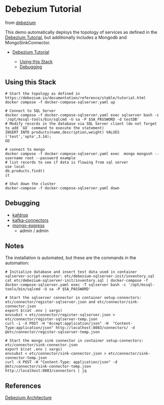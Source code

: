 # Debezium Tutorial
from [debezium](https://github.com/debezium/debezium-examples/blob/main/tutorial/README.md)

This demo automatically deploys the topology of services as defined in the [Debezium Tutorial](https://debezium.io/documentation/reference/stable/tutorial.html), but additionally includes a Mongodb and MongoSinkConnector.

- [Debezium Tutorial](#debezium-tutorial)
    
    * [Using this Stack](#using-this-stack)
    * [Debugging](#debugging)


## Using this Stack

```shell
# Start the topology as defined in https://debezium.io/documentation/reference/stable/tutorial.html
docker compose -f docker-compose-sqlserver.yaml up

# Connect to SQL Server
docker compose -f docker-compose-sqlserver.yaml exec sqlserver bash -c '/opt/mssql-tools/bin/sqlcmd -U sa -P $SA_PASSWORD -d testDB'
# Modify records in the database via SQL Server client (do not forget to add `GO` command to execute the statement)
INSERT INTO products(name,description,weight) VALUES ('test','xpto',3.14);
GO

# connect to mongo
docker compose -f docker-compose-sqlserver.yaml exec  mongo mongosh --username root --password example
# list records to see if data is flowing from sql server
use local
db.products.find()
it

# Shut down the cluster
docker-compose -f docker-compose-sqlserver.yaml down
```



## Debugging

- [kafdrop](http://localhost:19000/)
- [kafka-connectors](http://localhost:8083/connectors)
- [mongo-express](http://localhost:18081/)
  - admin / admin


## Notes
The installation is automated, but these are the commands in the automation:

```shell
# Initialize database and insert test data used in container sqlserver-script-executor: etc/debezium-sqlserver-init/inventory.sql
cat etc/debezium-sqlserver-init/inventory.sql | docker-compose -f docker-compose-sqlserver.yaml exec -T sqlserver bash -c '/opt/mssql-tools/bin/sqlcmd -U sa -P $SA_PASSWORD'

# Start the sqlserver connector in container setup-connectors: etc/connector/register-sqlserver.json and etc/connector/sink-connector.json
export $(cat .env | xargs)
envsubst < etc/connector/register-sqlserver.json > etc/connector/register-sqlserver-temp.json
curl -i -X POST -H "Accept:application/json" -H  "Content-Type:application/json" http://localhost:8083/connectors/ -d @etc/connector/register-sqlserver-temp.json

# Start the mongo sink connector in container setup-connectors: etc/connector/sink-connector.json
export $(cat .env | xargs)
envsubst < etc/connector/sink-connector.json > etc/connector/sink-connector-temp.json
curl -X POST -H "Content-Type: application/json" -d @etc/connector/sink-connector-temp.json http://localhost:8083/connectors | jq
```

## References
[Debezium Architecture](https://debezium.io/documentation/reference/stable/architecture.html)